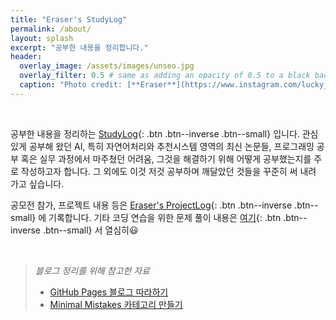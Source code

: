 ```yaml
---
title: "Eraser's StudyLog"
permalink: /about/
layout: splash
excerpt: "공부한 내용을 정리합니다."
header:
  overlay_image: /assets/images/unseo.jpg
  overlay_filter: 0.5 # same as adding an opacity of 0.5 to a black background
  caption: "Photo credit: [**Eraser**](https://www.instagram.com/lucky_sevendays/)"
---
```






<br>

 공부한 내용을 정리하는 [StudyLog](https://sirzzang.github.io/){: .btn .btn--inverse .btn--small} 입니다. 관심 있게 공부해 왔던 AI, 특히 자연어처리와 추천시스템 영역의 최신 논문들, 프로그래밍 공부 혹은 실무 과정에서 마주쳤던 어려움, 그것을 해결하기 위해 어떻게 공부했는지를 주로 작성하고자 합니다. 그 외에도 이것 저것 공부하며 깨달았던 것들을 꾸준히 써 내려 가고 싶습니다. 

 공모전 참가, 프로젝트 내용 등은  [Eraser's ProjectLog](https://projectlog-eraser.tistory.com/){: .btn .btn--inverse .btn--small} 에 기록합니다. 기타 코딩 연습을 위한 문제 풀이 내용은 [여기](https://pslog-eraser.tistory.com/){: .btn .btn--inverse .btn--small} 서 열심히​😃

<br>

> *블로그 정리를 위해 참고한 자료*
>
> * [GitHub Pages 블로그 따라하기](https://devinlife.com/howto/)
> * [Minimal Mistakes 카테고리 만들기](https://ansohxxn.github.io/blog/category/)